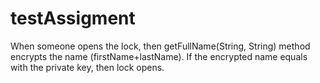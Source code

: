 # testAssigment
When someone opens the lock, then getFullName(String, String) method encrypts the name (firstName+lastName). If the encrypted name equals with the private key, then lock opens. 
